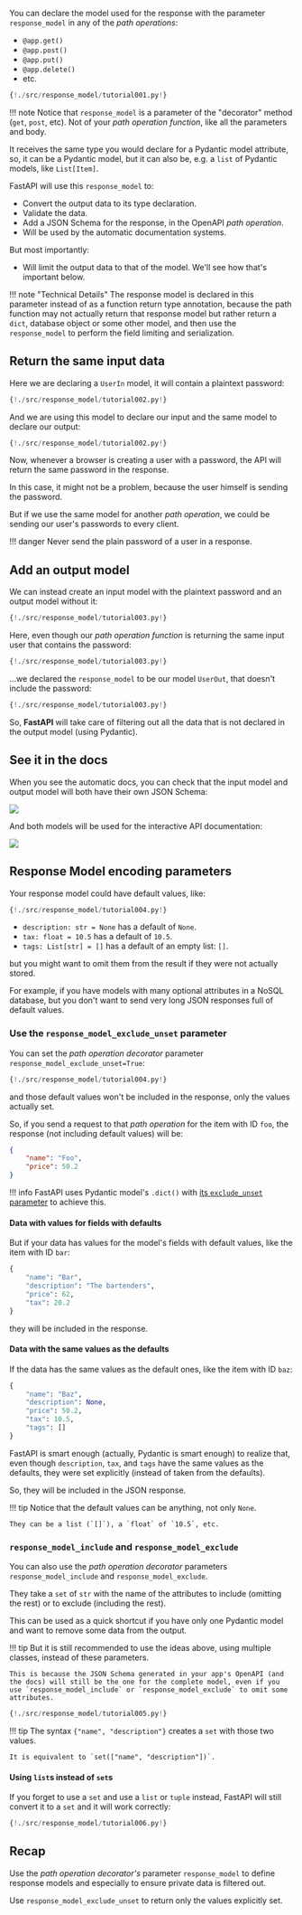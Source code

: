 You can declare the model used for the response with the parameter `response_model` in any of the *path operations*:

* `@app.get()`
* `@app.post()`
* `@app.put()`
* `@app.delete()`
* etc.

```Python hl_lines="17"
{!./src/response_model/tutorial001.py!}
```

!!! note
    Notice that `response_model` is a parameter of the "decorator" method (`get`, `post`, etc). Not of your *path operation function*, like all the parameters and body.

It receives the same type you would declare for a Pydantic model attribute, so, it can be a Pydantic model, but it can also be, e.g. a `list` of Pydantic models, like `List[Item]`.

FastAPI will use this `response_model` to:

* Convert the output data to its type declaration.
* Validate the data.
* Add a JSON Schema for the response, in the OpenAPI *path operation*.
* Will be used by the automatic documentation systems.

But most importantly:

* Will limit the output data to that of the model. We'll see how that's important below.

!!! note "Technical Details"
    The response model is declared in this parameter instead of as a function return type annotation, because the path function may not actually return that response model but rather return a `dict`, database object or some other model, and then use the `response_model` to perform the field limiting and serialization.

## Return the same input data

Here we are declaring a `UserIn` model, it will contain a plaintext password:

```Python hl_lines="7 9"
{!./src/response_model/tutorial002.py!}
```

And we are using this model to declare our input and the same model to declare our output:

```Python hl_lines="15 16"
{!./src/response_model/tutorial002.py!}
```

Now, whenever a browser is creating a user with a password, the API will return the same password in the response.

In this case, it might not be a problem, because the user himself is sending the password.

But if we use the same model for another *path operation*, we could be sending our user's passwords to every client.

!!! danger
    Never send the plain password of a user in a response.

## Add an output model

We can instead create an input model with the plaintext password and an output model without it:

```Python hl_lines="7 9 14"
{!./src/response_model/tutorial003.py!}
```

Here, even though our *path operation function* is returning the same input user that contains the password:

```Python hl_lines="22"
{!./src/response_model/tutorial003.py!}
```

...we declared the `response_model` to be our model `UserOut`, that doesn't include the password:

```Python hl_lines="20"
{!./src/response_model/tutorial003.py!}
```

So, **FastAPI** will take care of filtering out all the data that is not declared in the output model (using Pydantic).

## See it in the docs

When you see the automatic docs, you can check that the input model and output model will both have their own JSON Schema:

<img src="/img/tutorial/response-model/image01.png">

And both models will be used for the interactive API documentation:

<img src="/img/tutorial/response-model/image02.png">

## Response Model encoding parameters

Your response model could have default values, like:

```Python hl_lines="11 13 14"
{!./src/response_model/tutorial004.py!}
```

* `description: str = None` has a default of `None`.
* `tax: float = 10.5` has a default of `10.5`.
* `tags: List[str] = []` has a default of an empty list: `[]`.

but you might want to omit them from the result if they were not actually stored.

For example, if you have models with many optional attributes in a NoSQL database, but you don't want to send very long JSON responses full of default values.

### Use the `response_model_exclude_unset` parameter

You can set the *path operation decorator* parameter `response_model_exclude_unset=True`:

```Python hl_lines="24"
{!./src/response_model/tutorial004.py!}
```

and those default values won't be included in the response, only the values actually set.

So, if you send a request to that *path operation* for the item with ID `foo`, the response (not including default values) will be:

```JSON
{
    "name": "Foo",
    "price": 50.2
}
```

!!! info
    FastAPI uses Pydantic model's `.dict()` with <a href="https://pydantic-docs.helpmanual.io/usage/exporting_models/#modeldict" class="external-link" target="_blank">its `exclude_unset` parameter</a> to achieve this.

#### Data with values for fields with defaults

But if your data has values for the model's fields with default values, like the item with ID `bar`:

```Python hl_lines="3 5"
{
    "name": "Bar",
    "description": "The bartenders",
    "price": 62,
    "tax": 20.2
}
```

they will be included in the response.

#### Data with the same values as the defaults

If the data has the same values as the default ones, like the item with ID `baz`:

```Python hl_lines="3 5 6"
{
    "name": "Baz",
    "description": None,
    "price": 50.2,
    "tax": 10.5,
    "tags": []
}
```

FastAPI is smart enough (actually, Pydantic is smart enough) to realize that, even though `description`, `tax`, and `tags` have the same values as the defaults, they were set explicitly (instead of taken from the defaults).

So, they will be included in the JSON response.

!!! tip
    Notice that the default values can be anything, not only `None`.

    They can be a list (`[]`), a `float` of `10.5`, etc.

### `response_model_include` and `response_model_exclude`

You can also use the *path operation decorator* parameters `response_model_include` and `response_model_exclude`.

They take a `set` of `str` with the name of the attributes to include (omitting the rest) or to exclude (including the rest).

This can be used as a quick shortcut if you have only one Pydantic model and want to remove some data from the output.

!!! tip
    But it is still recommended to use the ideas above, using multiple classes, instead of these parameters.

    This is because the JSON Schema generated in your app's OpenAPI (and the docs) will still be the one for the complete model, even if you use `response_model_include` or `response_model_exclude` to omit some attributes.

```Python hl_lines="29 35"
{!./src/response_model/tutorial005.py!}
```

!!! tip
    The syntax `{"name", "description"}` creates a `set` with those two values.

    It is equivalent to `set(["name", "description"])`.

#### Using `list`s instead of `set`s

If you forget to use a `set` and use a `list` or `tuple` instead, FastAPI will still convert it to a `set` and it will work correctly:

```Python hl_lines="29 35"
{!./src/response_model/tutorial006.py!}
```

## Recap

Use the *path operation decorator's* parameter `response_model` to define response models and especially to ensure private data is filtered out.

Use `response_model_exclude_unset` to return only the values explicitly set.
